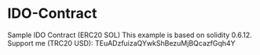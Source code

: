 # IDO-Contract
Sample IDO Contract (ERC20 SOL)
This example is based on solidity 0.6.12.
Support me (TRC20 USD): TEuADzfuizaQYwkShBezuMjBQcazfGqh4Y
